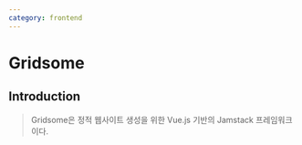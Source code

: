 ```yaml
---
category: frontend
---
```

# Gridsome

## Introduction

> Gridsome은 정적 웹사이트 생성을 위한 Vue.js 기반의 Jamstack 프레임워크이다.
